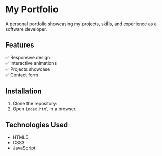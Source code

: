 # My Portfolio  
A personal portfolio showcasing my projects, skills, and experience as a software developer.
## Features  
✅ Responsive design  
✅ Interactive animations  
✅ Projects showcase  
✅ Contact form  
## Installation  
1. Clone the repository:  
2. Open `index.html` in a browser.
## Technologies Used  
- HTML5  
- CSS3  
- JavaScript  

